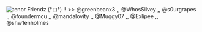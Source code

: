 ![tenor](https://github.com/user-attachments/assets/ffb3113d-70e3-4b06-8ce4-5c86af191161)
Friendz (°ロ°) !! >> @greenbeanx3 ,, @WhosSilvey ,, @s0urgrapes ,, @foundermcu ,, @mandalovity ,, @Muggy07 ,, @Exlipee ,, @shw1enholmes
